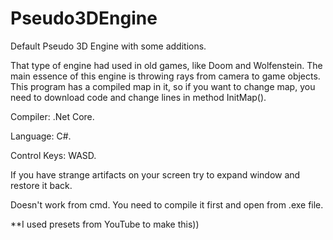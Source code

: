 # Pseudo3DEngine
Default Pseudo 3D Engine with some additions. 

That type of engine had used in old games, like Doom and Wolfenstein. 
The main essence of this engine is throwing rays from camera to game objects.
This program has a compiled map in it, so if you want to change map, you need to download code and change lines in method InitMap().

Compiler: .Net Core. 

Language: C#.

Control Keys: WASD.

If you have strange artifacts on your screen try to expand window and restore it back.

Doesn't work from cmd. You need to compile it first and open from .exe file.

**I used presets from YouTube to make this)) 
